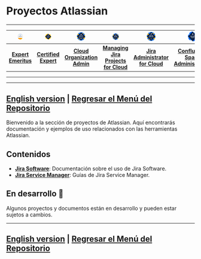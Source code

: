 # Proyectos Atlassian
---
| [<img src="./Container/bdg_ace_emeritus.png" alt="ACE-Emeritus" width="25%">](https://cp.certmetrics.com/atlassian/en/public/badge/c?id=AT00235075&ccat=62&date=2024-2-8) | [<img src="./Container/bdg_ace.png" alt="ACE" width="25%">](https://cp.certmetrics.com/atlassian/en/public/badge/r?id=262966&date=2024-1-30) | [<img src="./Container/bdg_acp-520.png" alt="Cloud-Organization-Admin" width="25%">](https://cp.certmetrics.com/atlassian/en/public/badge/c?id=557058:708d623c-a4cf-448f-900b-27999a96abda&ccat=52&date=2023-11-13) | [<img src="./Container/bdg_acp-620.png" alt="MJP-For-Cloud" width="25%">](https://cp.certmetrics.com/atlassian/en/public/badge/c?id=557058:708d623c-a4cf-448f-900b-27999a96abda&ccat=30&date=2023-12-12) | [<img src="./Container/bdg_acp-120.png" alt="Jira-Administrator-for-Cloud" width="25%">](https://cp.certmetrics.com/atlassian/en/public/badge/c?id=557058:708d623c-a4cf-448f-900b-27999a96abda&ccat=26&date=2024-1-24) | [<img src="./Container/bdg_apb-220.png" alt="Confluence-Space-Administration" width="25%">](https://cp.certmetrics.com/atlassian/en/public/badge/c?id=557058:708d623c-a4cf-448f-900b-27999a96abda&ccat=35&date=2024-1-30) |
|:---------------------------------:|:---------------------------------:|:---------------------------------:|:---------------------------------:|:---------------------------------:|:---------------------------------:|
| [**Expert Emeritus**](https://cp.certmetrics.com/atlassian/en/public/badge/c?id=AT00235075&ccat=62&date=2024-2-8) | [**Certified Expert**](https://cp.certmetrics.com/atlassian/en/public/badge/r?id=262966&date=2024-1-30) | [**Cloud Organization Admin**](https://cp.certmetrics.com/atlassian/en/public/badge/c?id=557058:708d623c-a4cf-448f-900b-27999a96abda&ccat=52&date=2023-11-13) | [**Managing Jira Projects for Cloud**](https://cp.certmetrics.com/atlassian/en/public/badge/c?id=557058:708d623c-a4cf-448f-900b-27999a96abda&ccat=30&date=2023-12-12) | [**Jira Administrator for Cloud**](https://cp.certmetrics.com/atlassian/en/public/badge/c?id=557058:708d623c-a4cf-448f-900b-27999a96abda&ccat=26&date=2024-1-24) | [**Confluence Space Administration**](https://cp.certmetrics.com/atlassian/en/public/badge/c?id=557058:708d623c-a4cf-448f-900b-27999a96abda&ccat=35&date=2024-1-30) |
---


---
[English version](README-es.md) | [Regresar el Menú del Repositorio](../README.md)
---

Bienvenido a la sección de proyectos de Atlassian. Aquí encontrarás documentación y ejemplos de uso relacionados con las herramientas Atlassian.

## Contenidos

- **[Jira Software](./Jira%20Software/Anonymous%20Networking%20Inc/)**: Documentación sobre el uso de Jira Software.
- **[Jira Service Manager](./Jira%20Service%20Manager/)**: Guías de Jira Service Manager.

## En desarrollo 🚧

Algunos proyectos y documentos están en desarrollo y pueden estar sujetos a cambios.

---
[English version](README-es.md) | [Regresar el Menú del Repositorio](../README.md)
---
